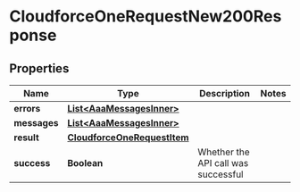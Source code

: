 

# CloudforceOneRequestNew200Response


## Properties

| Name | Type | Description | Notes |
|------------ | ------------- | ------------- | -------------|
|**errors** | [**List&lt;AaaMessagesInner&gt;**](AaaMessagesInner.md) |  |  |
|**messages** | [**List&lt;AaaMessagesInner&gt;**](AaaMessagesInner.md) |  |  |
|**result** | [**CloudforceOneRequestItem**](CloudforceOneRequestItem.md) |  |  |
|**success** | **Boolean** | Whether the API call was successful |  |




